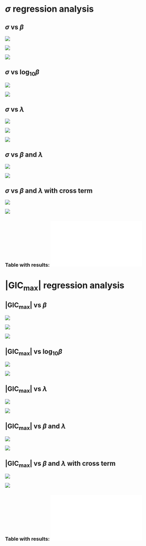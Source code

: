# $\sigma$ regression analysis

## $\sigma$ vs $\beta$

![](_results/line_fit_interpolated_beta_std.png)

![](_results/scatter_fit_interpolated_beta_std.png)

![](_results/residual_hist_interpolated_beta_std.png)

## $\sigma$ vs $\log_{10}\beta$

![](_results/line_fit_log_beta_std.png)

![](_results/scatter_fit_log_beta_std.png)

## $\sigma$ vs $\lambda$

![](_results/line_fit_geo_lat_std.png)

![](_results/scatter_fit_geo_lat_std.png)

![](_results/residual_hist_geo_lat_std.png)

## $\sigma$ vs $\beta$ and $\lambda$

![](_results/scatter_fit_all_std.png)

![](_results/residual_hist_all_std.png)

## $\sigma$ vs $\beta$ and $\lambda$ with cross term

![](_results/scatter_fit_cross_std.png)

![](_results/residual_hist_cross_std.png)

### Table with results: ![fit_table_std.md](_results/fit_table_std.md)


# $|\text{GIC}_\text{max}|$ regression analysis

## $|\text{GIC}_\text{max}|$ vs $\beta$

![](_results/line_fit_interpolated_beta_gic_max.png)

![](_results/scatter_fit_interpolated_beta_gic_max.png)

![](_results/residual_hist_interpolated_beta_gic_max.png)

## $|\text{GIC}_\text{max}|$ vs $\log_{10}\beta$

![](_results/line_fit_log_beta_gic_max.png)

![](_results/scatter_fit_log_beta_gic_max.png)

## $|\text{GIC}_\text{max}|$ vs $\lambda$

![](_results/line_fit_geo_lat_gic_max.png)

![](_results/scatter_fit_geo_lat_gic_max.png)

## $|\text{GIC}_\text{max}|$ vs $\beta$ and $\lambda$

![](_results/scatter_fit_all_gic_max.png)

![](_results/residual_hist_all_gic_max.png)

## $|\text{GIC}_\text{max}|$ vs $\beta$ and $\lambda$ with cross term

![](_results/scatter_fit_cross_gic_max.png)

![](_results/residual_hist_cross_gic_max.png)

### Table with results: ![fit_table_gic_max.md](_results/fit_table_gic_max.md)
